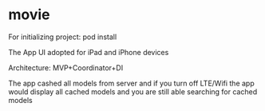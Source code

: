 # movie

For initializing project:
pod install

The App UI adopted for iPad and iPhone devices


Architecture: MVP+Coordinator+DI


The app cashed all models from server and if you turn off LTE/Wifi the app would display all cached models and you are still able searching for cached models
